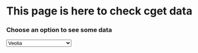 <html>
<head>
<meta charset="utf-8"/>
<script src="script_data_extended.js"></script>
<link rel="stylesheet" href="style.css" />
	<title>CGET data page</title>
</head>
<body>
	<div id="titles">
		<h1>This page is here to check cget data</h1>
		<h3>Choose an option to see some data</h3>
		<select onchange="init(this.options[this.selectedIndex].value);" 
				onload="init(this.options[0].value);">
			<option value="veolia">Veolia</option>
			<option value="solidarum">Solidarum</option>
			<option value="vinci">Vinci</option>
			<option value="carasso">Carasso</option>
			<option value="apriles">Apriles</option>
			<option value="bretagne">Bretagne Creative</option>
			<option value="unccas">Unccas</option>
			<option value="reseaurural">Reseau rural</option>
			<option value="avise">Avise</option>
			<option value="semeoz">Semeoz</option>
			<option value="ag2r">Ag2r lamondiale</option>
			<option value="villesinternet">Villes internet</option>
			<option value="europeenfrance">Europe en France</option>
			<option value="lelaboess">Lelabo-ess</option>
			<option value="socialementresponsable">Socialement responsable</option>
			<option value="rtes">Rtes</option>
		</select>
	</div>
	<div id="data"></div>
</body>
</html>
